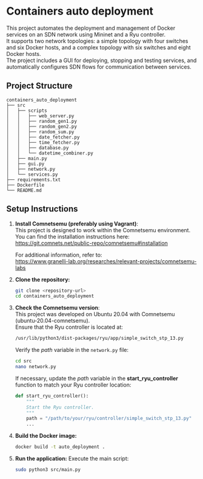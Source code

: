 # Containers auto deployment

This project automates the deployment and management of Docker services on an SDN network using Mininet and a Ryu controller. <br />
It supports two network topologies: a simple topology with four switches and six Docker hosts, and a complex topology with six switches and eight Docker hosts. <br />
The project includes a GUI for deploying, stopping and testing services, and automatically configures SDN flows for communication between services.

## Project Structure

```
containers_auto_deployment
├── src
│   ├── scripts
│   │   ├── web_server.py
│   │   ├── random_gen1.py
│   │   ├── random_gen2.py
│   │   ├── random_sum.py
│   │   ├── date_fetcher.py
│   │   ├── time_fetcher.py
│   │   ├── database.py
│   │   └── datetime_combiner.py
│   ├── main.py
│   ├── gui.py
│   ├── network.py
│   └── services.py
├── requirements.txt
├── Dockerfile
└── README.md
```

## Setup Instructions

1. **Install Comnetsemu (preferably using Vagrant)**:<br />
   This project is designed to work within the Comnetsemu environment.<br />
      You can find the installation instructions here:<br />
      https://git.comnets.net/public-repo/comnetsemu#installation

      For additional information, refer to:<br />
      https://www.granelli-lab.org/researches/relevant-projects/comnetsemu-labs

2. **Clone the repository:**
   ```bash
   git clone <repository-url>
   cd containers_auto_deployment
   ```

3. **Check the Comnetsemu version**: <br />
   This project was developed on Ubuntu 20.04 with Comnetsemu (ubuntu-20.04-comnetsemu). <br />
   Ensure that the Ryu controller is located at:
      ```bash
      /usr/lib/python3/dist-packages/ryu/app/simple_switch_stp_13.py
      ```
      Verify the *path* variable in the `network.py` file:
      ```bash
      cd src
      nano network.py
      ```
      If necessary, update the *path* variable in the **start_ryu_controller** function to match your Ryu controller location:
      ```python
      def start_ryu_controller():
          """
          Start the Ryu controller.
          """
          path = "/path/to/your/ryu/controller/simple_switch_stp_13.py"
          ...
      ```

4. **Build the Docker image:**
   ```bash
   docker build -t auto_deployment .
   ```

5. **Run the application:**
   Execute the main script:
   ```bash
   sudo python3 src/main.py
   ```
